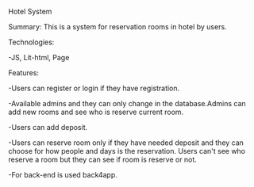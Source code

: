 Hotel System

Summary: This is a system for reservation rooms in hotel by users.

Technologies:

-JS, Lit-html, Page

Features:

-Users can register or login if they have registration.

-Available admins and they can only change in the database.Admins can add new rooms and see who is reserve current room.

-Users can add deposit.

-Users can reserve room only if they have needed deposit and they can choose for how people and days is the reservation. Users can't see who reserve a room but they can see if room is reserve or not.

-For back-end is used back4app.